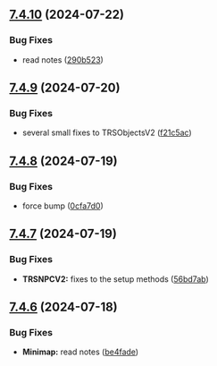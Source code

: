 ## [7.4.10](https://github.com/Torwent/SRL-T/compare/v7.4.9...v7.4.10) (2024-07-22)


### Bug Fixes

* read notes ([290b523](https://github.com/Torwent/SRL-T/commit/290b52372eda483ed96336a7a631e6082e977072))



## [7.4.9](https://github.com/Torwent/SRL-T/compare/v7.4.8...v7.4.9) (2024-07-20)


### Bug Fixes

* several small fixes to TRSObjectsV2 ([f21c5ac](https://github.com/Torwent/SRL-T/commit/f21c5acab63bdaa740b77ec96da25c844bf77fa7))



## [7.4.8](https://github.com/Torwent/SRL-T/compare/v7.4.7...v7.4.8) (2024-07-19)


### Bug Fixes

* force bump ([0cfa7d0](https://github.com/Torwent/SRL-T/commit/0cfa7d0d7b6b92ebb6dc997f3ad6693e9bc98a44))



## [7.4.7](https://github.com/Torwent/SRL-T/compare/v7.4.6...v7.4.7) (2024-07-19)


### Bug Fixes

* **TRSNPCV2:** fixes to the setup methods ([56bd7ab](https://github.com/Torwent/SRL-T/commit/56bd7ab3321a9c1efe03de6279988d198f2d1af6))



## [7.4.6](https://github.com/Torwent/SRL-T/compare/v7.4.5...v7.4.6) (2024-07-18)


### Bug Fixes

* **Minimap:** read notes ([be4fade](https://github.com/Torwent/SRL-T/commit/be4fadefb17e88c79601cc58cabebdb9503ab2f0))



